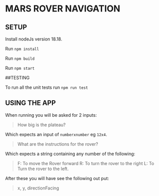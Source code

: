# MARS ROVER NAVIGATION

## SETUP

Install nodeJs version 18.18.

Run `npm install`

Run `npm build`

Run `npm start`

##TESTING

To run all the unit tests run `npm run test`

## USING THE APP

When running you will be asked for 2 inputs: 

> How big is the plateau?

Which expects an input of `numberxnumber` eg `12x4`.

> What are the instructions for the rover?

Which expects a string containing any number of the following:
> F: To move the Rover forward
> R: To turn the rover to the right
> L: To Turn the rover to the left.


After these you will have see the following out put:
> x, y, directionFacing
